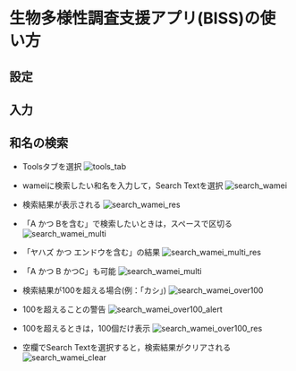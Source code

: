 # 生物多様性調査支援アプリ(BISS)の使い方


## 設定



## 入力



## 和名の検索

- Toolsタブを選択
![tools_tab](/img/03.png)

- wameiに検索したい和名を入力して，Search Textを選択
![search_wamei](/img/03_01.png)

- 検索結果が表示される
![search_wamei_res](/img/03_02.png)

- 「A かつ Bを含む」で検索したいときは，スペースで区切る
![search_wamei_multi](/img/03_03.png)

- 「ヤハズ かつ エンドウを含む」の結果
![search_wamei_multi_res](/img/03_04.png)

- 「A かつ B かつC」も可能
![search_wamei_multi](/img/03_05.png)

- 検索結果が100を超える場合(例：「カシ」)
![search_wamei_over100](/img/03_06.png)

- 100を超えることの警告
![search_wamei_over100_alert](/img/03_07.png)

- 100を超えるときは，100個だけ表示
![search_wamei_over100_res](/img/03_08.png)

- 空欄でSearch Textを選択すると，検索結果がクリアされる
![search_wamei_clear](/img/03_09.png)
